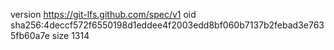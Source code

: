 version https://git-lfs.github.com/spec/v1
oid sha256:4deccf572f6550198d1eddee4f2003edd8bf060b7137b2febad3e7635fb60a7e
size 1314
